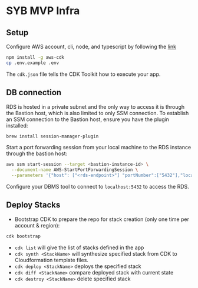 # SYB MVP Infra

## Setup

Configure AWS account, cli, node, and typescript by following the [link](https://docs.aws.amazon.com/cdk/v2/guide/prerequisites.html)

```bash
npm install -g aws-cdk
cp .env.example .env
```

The `cdk.json` file tells the CDK Toolkit how to execute your app.

## DB connection

RDS is hosted in a private subnet and the only way to access it is through the Bastion host, which is also limited to only SSM connection. To establish an SSM connection to the Bastion host, ensure you have the plugin installed:

```bash
brew install session-manager-plugin
```

Start a port forwarding session from your local machine to the RDS instance through the bastion host:

```bash
aws ssm start-session --target <bastion-instance-id> \
  --document-name AWS-StartPortForwardingSession \
  --parameters '{"host": ["<rds-endpoint>"] "portNumber":["5432"],"localPortNumber":["5432"]}'
```

Configure your DBMS tool to connect to `localhost:5432` to access the RDS.

## Deploy Stacks

- Bootstrap CDK to prepare the repo for stack creation (only one time per account & region):

```bash
cdk bootstrap
```

- `cdk list` will give the list of stacks defined in the app
- `cdk synth <StackName>` will synthesize specified stack from CDK to Cloudformation template files.
- `cdk deploy <StackName>` deploys the specified stack
- `cdk diff <StackName>` compare deployed stack with current state
- `cdk destroy <StackName>` delete specified stack
